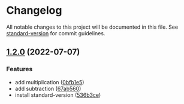 # Changelog

All notable changes to this project will be documented in this file. See [standard-version](https://github.com/conventional-changelog/standard-version) for commit guidelines.

## [1.2.0](https://github.com/kristianhalte/example-package-development/compare/v1.1.3-3...v1.2.0) (2022-07-07)


### Features

* add multiplication ([0bfb1e5](https://github.com/kristianhalte/example-package-development/commit/0bfb1e5b7fadf143eea949eb0af66bea99f9a6d6))
* add subtraction ([67ab560](https://github.com/kristianhalte/example-package-development/commit/67ab560b71170f0360c49093a0b283f38191179a))
* install standard-version ([536b3ce](https://github.com/kristianhalte/example-package-development/commit/536b3ce1ccfd605d981655dd7853c37dc561858f))
